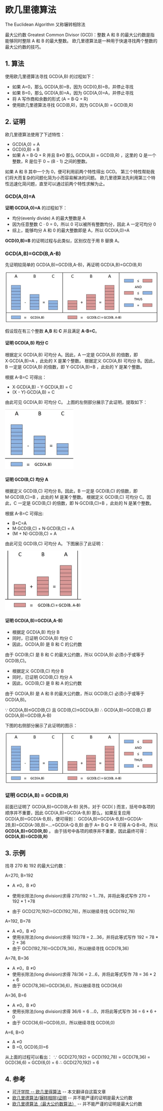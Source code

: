 # 欧几里德算法

The Euclidean Algorithm 
又称辗转相除法

最大公约数 Greatest Common Divisor (GCD)：整数 A 和 B 的最大公约数是指能够同时整除 A 和 B 的最大整数。
欧几里德算法是一种用于快速寻找两个整数的最大公约数的技巧。

## 1. 算法

使用欧几里德算法寻找 GCD(A,B) 的过程如下：

- 如果 A=0，那么 GCD(A,B)=B，因为 GCD(0,B)=B，并停止寻找
- 如果 B=0，那么 GCD(A,B)=A，因为 GCD(A,0)=A，并停止寻找
- 将 A 写作商和余数的形式 (A = B⋅Q + R)
- 使用欧几里德算法寻找 GCD(B,R)，因为 GCD(A,B) = GCD(B,R)

## 2. 证明

欧几里德算法使用了下述特性：

- GCD(A,0) = A
- GCD(0,B) = B
- 如果 A = B⋅Q + R 并且 B≠0 那么 GCD(A,B) = GCD(B,R) ，这里的 Q 是一个整数，R 是位于 0 ~ (B - 1) 之间的整数。

如果 A 和 B 其中一个为 0，便可利用前两个特性得出 GCD。
第三个特性帮助我们将大而复杂的问题化简为小而容易解决的问题。
欧几里德算法先利用第三个特性迅速化简问题，直至可以通过前两个特性求解为止。

### GCD(A,0)=A

**证明 GCD(A,0)=A** 的过程如下：

- 均分(evenly divide) A 的最大整数是 A
- 因为任意整数 C ⋅ 0 = 0，所以 0 可以被所有整数均分，因此 A 一定可均分 0
- 综上，能够均分 A 和 0 的最大整数即是 A，所以 GCD(A,0)=A

**GCD(0,B)=B** 的证明过程与此类似，区别仅在于用 B 替换 A。

### GCD(A,B)=GCD(B,A-B)

先证明较简单的 GCD(A,B)=GCD(B,A-B)，再证明 GCD(A,B)=GCD(B,R)

![欧几里德算法_01](../images/欧几里德算法_01.png)

假设现在有三个整数 **A,B** 和 **C** 并且满足 **A-B=C**。

#### 证明 GCD(A,B) 均分 C

根据定义 GCD(A,B) 可均分 A。因此，A 一定是 GCD(A,B) 的倍数，即 X⋅GCD(A,B)=A ，此处的 X 是某个整数。
根据定义 GCD(A,B) 可均分 B。因此，B 一定是 GCD(A,B) 的倍数，即 Y⋅GCD(A,B)=B ，此处的 Y 是某个整数。

根据 A-B=C 可得出：

- X⋅GCD(A,B) - Y⋅GCD(A,B) = C
- (X - Y)⋅GCD(A,B) = C

由此可见 GCD(A,B) 可均分 C。
上图的左侧部分展示了此证明，提取如下：

![欧几里德算法_02](../images/欧几里德算法_02.png)



#### 证明 GCD(B,C) 均分 A

根据定义 GCD(B,C) 可均分 B。因此，B 一定是 GCD(B,C) 的倍数，即 M⋅GCD(B,C)=B ，此处的 M 是某个整数。
根据定义 GCD(B,C) 可均分 C。因此，C 一定是 GCD(B,C) 的倍数，即 N⋅GCD(B,C)=B ，此处的 N 是某个整数。

根据 A-B=C 可得出:

- B+C=A
- M⋅GCD(B,C) + N⋅GCD(B,C) = A
- (M + N)⋅GCD(B,C) = A

由此可见 GCD(B,C) 可均分 A。
下图展示了此证明：

![欧几里德算法_03](../images/欧几里德算法_03.png)

#### **证明 GCD(A,B)=GCD(A,A-B)**

- 根据定 GCD(A,B) 均分 B
- 同时，已证明 GCD(A,B) 均分 C
- 因此，GCD(A,B) 是 B 和 C 的公约数

由于 GCD(B,C) 是 B 和 C 的最大公约数，所以 GCD(A,B) 必须小于或等于 GCD(B,C)。

- 根据定义 GCD(B,C) 均分 B
- 同时，已证明 GCD(B,C) 均分 A
- 因此，GCD(B,C) 是 B 和 A 的公约数

由于 GCD(A,B) 是 A 和 B 的最大公约数，所以 GCD(B,C) 必须小于或等于 GCD(A,B)。

∵ GCD(A,B)≤GCD(B,C) 且 GCD(B,C)≤GCD(A,B) 
∴ GCD(A,B)=GCD(B,C) 即 GCD(A,B)=GCD(B,A-B)

下图的右侧部分展示了此证明的图示：

![欧几里德算法_01](../images/欧几里德算法_01.png)

### 证明 GCD(A,B) = GCD(B,R)

前面已证明了 GCD(A,B)=GCD(B,A-B)
另外，对于 GCD( ) 而言，括号中各项的顺序并不重要，因此 GCD(A,B)=GCD(A-B,B)
那么，如果反复应用 GCD(A,B)=GCD(A-B,B)，便可得到：
GCD(A,B)=GCD(A-B,B)=GCD(A-2B,B)=GCD(A-3B,B)=...=GCD(A-Q⋅B,B)
由于 A= B⋅Q + R 可得 A-Q⋅B=R，所以 **GCD(A,B)=GCD(R,B)** 。
由于括号中各项的顺序并不重要，因此最终可得：**GCD(A,B)=GCD(B,R)**

## 3. 示例

找寻 270 和 192 的最大公约数：

A=270, B=192 

- A ≠0，B ≠0


- 使用长除法(long division)求得 270/192 = 1...78，并将此等式写作 270 = 192 * 1 +78
- 由于 GCD(270,192)=GCD(192,78)，所以继续寻找 GCD(192,78)

A=192, B=78

- A ≠0，B ≠0
- 使用长除法(long division)求得 192/78 = 2...36，并将此等式写作 192 = 78 * 2 + 36
- 由于 GCD(192,78)=GCD(78,36)，所以继续寻找 GCD(78,36)

A=78, B=36

- A ≠0，B ≠0
- 使用长除法(long division)求得 78/36 = 2...6，并将此等式写作 78 = 36 * 2 + 6
- 由于 GCD(78,36)=GCD(36,6)，所以继续寻找 GCD(36,6)

A=36, B=6

- A ≠0，B ≠0
- 使用长除法(long division)求得 36/6 = 6 ...0，并将此等式写作 36 = 6 * 6 + 0
- 由于 GCD(36,6)=GCD(6,0)，所以继续寻找 GCD(6,0)

A=6, B=0

- A ≠0
- B =0, GCD(6,0)=6

从上面的过程可以看出：
∵ GCD(270,192) = GCD(192,78) = GCD(78,36) = GCD(36,6) = GCD(6,0) = 6
∴ GCD(270,192) = 6

## 4. 参考

- [可汗学院 -- 欧几里得算法](https://www.khanacademy.org/computing/computer-science/cryptography/modarithmetic/a/the-euclidean-algorithm) -- 本文翻译自这篇文章
- [欧几里德算法(辗转相除)证明](http://www.cnblogs.com/Howe-Young/p/4329362.html) -- 并不能严谨的证明是最大公约数
- [欧几里德算法（最大公约数算法）](https://blog.csdn.net/canhui_wang/article/details/50760510) -- 并不能严谨的证明是最大公约数

